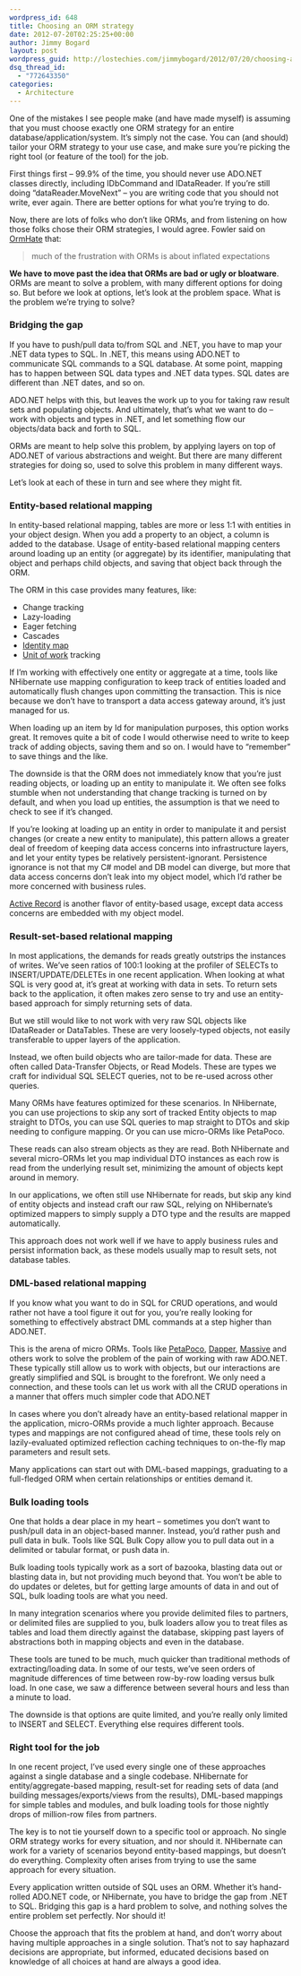 ```yaml
---
wordpress_id: 648
title: Choosing an ORM strategy
date: 2012-07-20T02:25:25+00:00
author: Jimmy Bogard
layout: post
wordpress_guid: http://lostechies.com/jimmybogard/2012/07/20/choosing-an-orm-strategy/
dsq_thread_id:
  - "772643350"
categories:
  - Architecture
---
```

One of the mistakes I see people make (and have made myself) is assuming that you must choose exactly one ORM strategy for an entire database/application/system. It’s simply not the case. You can (and should) tailor your ORM strategy to your use case, and make sure you’re picking the right tool (or feature of the tool) for the job.

First things first – 99.9% of the time, you should never use ADO.NET classes directly, including IDbCommand and IDataReader. If you’re still doing “dataReader.MoveNext” – you are writing code that you should not write, ever again. There are better options for what you’re trying to do.

Now, there are lots of folks who don’t like ORMs, and from listening on how those folks chose their ORM strategies, I would agree. Fowler said on [OrmHate](http://martinfowler.com/bliki/OrmHate.html) that:

> much of the frustration with ORMs is about inflated expectations

**We have to move past the idea that ORMs are bad or ugly or bloatware**. ORMs are meant to solve a problem, with many different options for doing so. But before we look at options, let’s look at the problem space. What is the problem we’re trying to solve?

### 

### Bridging the gap

If you have to push/pull data to/from SQL and .NET, you have to map your .NET data types to SQL. In .NET, this means using ADO.NET to communicate SQL commands to a SQL database. At some point, mapping has to happen between SQL data types and .NET data types. SQL dates are different than .NET dates, and so on.

ADO.NET helps with this, but leaves the work up to you for taking raw result sets and populating objects. And ultimately, that’s what we want to do – work with objects and types in .NET, and let something flow our objects/data back and forth to SQL.

ORMs are meant to help solve this problem, by applying layers on top of ADO.NET of various abstractions and weight. But there are many different strategies for doing so, used to solve this problem in many different ways.

Let’s look at each of these in turn and see where they might fit.

### Entity-based relational mapping

In entity-based relational mapping, tables are more or less 1:1 with entities in your object design. When you add a property to an object, a column is added to the database. Usage of entity-based relational mapping centers around loading up an entity (or aggregate) by its identifier, manipulating that object and perhaps child objects, and saving that object back through the ORM.

The ORM in this case provides many features, like:

  * Change tracking
  * Lazy-loading
  * Eager fetching
  * Cascades
  * [Identity map](http://martinfowler.com/eaaCatalog/identityMap.html)
  * [Unit of work](http://martinfowler.com/eaaCatalog/unitOfWork.html) tracking

If I’m working with effectively one entity or aggregate at a time, tools like NHibernate use mapping configuration to keep track of entities loaded and automatically flush changes upon committing the transaction. This is nice because we don’t have to transport a data access gateway around, it’s just managed for us.

When loading up an item by Id for manipulation purposes, this option works great. It removes quite a bit of code I would otherwise need to write to keep track of adding objects, saving them and so on. I would have to “remember” to save things and the like.

The downside is that the ORM does not immediately know that you’re just reading objects, or loading up an entity to manipulate it. We often see folks stumble when not understanding that change tracking is turned on by default, and when you load up entities, the assumption is that we need to check to see if it’s changed.

If you’re looking at loading up an entity in order to manipulate it and persist changes (or create a new entity to manipulate), this pattern allows a greater deal of freedom of keeping data access concerns into infrastructure layers, and let your entity types be relatively persistent-ignorant. Persistence ignorance is not that my C# model and DB model can diverge, but more that data access concerns don’t leak into my object model, which I’d rather be more concerned with business rules.

[Active Record](http://martinfowler.com/eaaCatalog/activeRecord.html) is another flavor of entity-based usage, except data access concerns are embedded with my object model.

### Result-set-based relational mapping

In most applications, the demands for reads greatly outstrips the instances of writes. We’ve seen ratios of 100:1 looking at the profiler of SELECTs to INSERT/UPDATE/DELETEs in one recent application. When looking at what SQL is very good at, it’s great at working with data in sets. To return sets back to the application, it often makes zero sense to try and use an entity-based approach for simply returning sets of data.

But we still would like to not work with very raw SQL objects like IDataReader or DataTables. These are very loosely-typed objects, not easily transferable to upper layers of the application.

Instead, we often build objects who are tailor-made for data. These are often called Data-Transfer Objects, or Read Models. These are types we craft for individual SQL SELECT queries, not to be re-used across other queries.

Many ORMs have features optimized for these scenarios. In NHibernate, you can use projections to skip any sort of tracked Entity objects to map straight to DTOs, you can use SQL queries to map straight to DTOs and skip needing to configure mapping. Or you can use micro-ORMs like PetaPoco.

These reads can also stream objects as they are read. Both NHibernate and several micro-ORMs let you map individual DTO instances as each row is read from the underlying result set, minimizing the amount of objects kept around in memory.

In our applications, we often still use NHibernate for reads, but skip any kind of entity objects and instead craft our raw SQL, relying on NHibernate’s optimized mappers to simply supply a DTO type and the results are mapped automatically.

This approach does not work well if we have to apply business rules and persist information back, as these models usually map to result sets, not database tables.

### DML-based relational mapping

If you know what you want to do in SQL for CRUD operations, and would rather not have a tool figure it out for you, you’re really looking for something to effectively abstract DML commands at a step higher than ADO.NET.

This is the arena of micro ORMs. Tools like [PetaPoco](http://www.toptensoftware.com/petapoco/), [Dapper](http://code.google.com/p/dapper-dot-net/), [Massive](https://github.com/robconery/massive/) and others work to solve the problem of the pain of working with raw ADO.NET. These typically still allow us to work with objects, but our interactions are greatly simplified and SQL is brought to the forefront. We only need a connection, and these tools can let us work with all the CRUD operations in a manner that offers much simpler code that ADO.NET

In cases where you don’t already have an entity-based relational mapper in the application, micro-ORMs provide a much lighter approach. Because types and mappings are not configured ahead of time, these tools rely on lazily-evaluated optimized reflection caching techniques to on-the-fly map parameters and result sets.

Many applications can start out with DML-based mappings, graduating to a full-fledged ORM when certain relationships or entities demand it.

### Bulk loading tools

One that holds a dear place in my heart – sometimes you don’t want to push/pull data in an object-based manner. Instead, you’d rather push and pull data in bulk. Tools like SQL Bulk Copy allow you to pull data out in a delimited or tabular format, or push data in.

Bulk loading tools typically work as a sort of bazooka, blasting data out or blasting data in, but not providing much beyond that. You won’t be able to do updates or deletes, but for getting large amounts of data in and out of SQL, bulk loading tools are what you need.

In many integration scenarios where you provide delimited files to partners, or delimited files are supplied to you, bulk loaders allow you to treat files as tables and load them directly against the database, skipping past layers of abstractions both in mapping objects and even in the database.

These tools are tuned to be much, much quicker than traditional methods of extracting/loading data. In some of our tests, we’ve seen orders of magnitude differences of time between row-by-row loading versus bulk load. In one case, we saw a difference between several hours and less than a minute to load.

The downside is that options are quite limited, and you’re really only limited to INSERT and SELECT. Everything else requires different tools.

### Right tool for the job

In one recent project, I’ve used every single one of these approaches against a single database and a single codebase. NHibernate for entity/aggregate-based mapping, result-set for reading sets of data (and building messages/exports/views from the results), DML-based mappings for simple tables and modules, and bulk loading tools for those nightly drops of million-row files from partners.

The key is to not tie yourself down to a specific tool or approach. No single ORM strategy works for every situation, and nor should it. NHibernate can work for a variety of scenarios beyond entity-based mappings, but doesn’t do everything. Complexity often arises from trying to use the same approach for every situation.

Every application written outside of SQL uses an ORM. Whether it’s hand-rolled ADO.NET code, or NHibernate, you have to bridge the gap from .NET to SQL. Bridging this gap is a hard problem to solve, and nothing solves the entire problem set perfectly. Nor should it!

Choose the approach that fits the problem at hand, and don’t worry about having multiple approaches in a single solution. That’s not to say haphazard decisions are appropriate, but informed, educated decisions based on knowledge of all choices at hand are always a good idea.